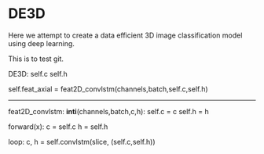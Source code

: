 # DE3D
Here we attempt to create a data efficient 3D image classification model using deep learning.

This is to test git.

DE3D:
self.c 
self.h 

self.feat_axial = feat2D_convlstm(channels,batch,self.c,self.h)

-----------

feat2D_convlstm:
__inti__(channels,batch,c,h):
self.c = c
self.h = h

forward(x):
c = self.c
h = self.h

loop:
 c, h = self.convlstm(slice, (self.c,self.h))